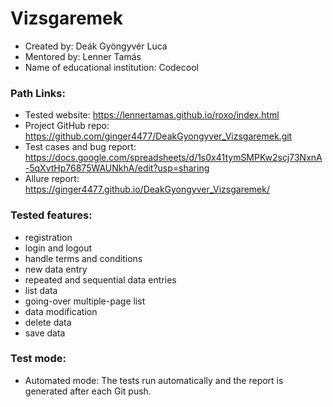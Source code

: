 # Vizsgaremek


  * Created by: Deák Gyöngyvér Luca
  * Mentored by: Lenner Tamás
  * Name of educational institution: Codecool


### Path Links:

  * Tested website: https://lennertamas.github.io/roxo/index.html
  * Project GitHub repo: https://github.com/ginger4477/DeakGyongyver_Vizsgaremek.git
  * Test cases and bug report: https://docs.google.com/spreadsheets/d/1s0x41tymSMPKw2scj73NxnA-5qXvtHp76875WAUNkhA/edit?usp=sharing
  * Allure report: https://ginger4477.github.io/DeakGyongyver_Vizsgaremek/


### Tested features:

  * registration
  * login and logout
  * handle terms and conditions
  * new data entry
  * repeated and sequential data entries
  * list data
  * going-over multiple-page list
  * data modification
  * delete data
  * save data


### Test mode:

  * Automated mode: The tests run automatically and the report is generated after each Git push.
   






